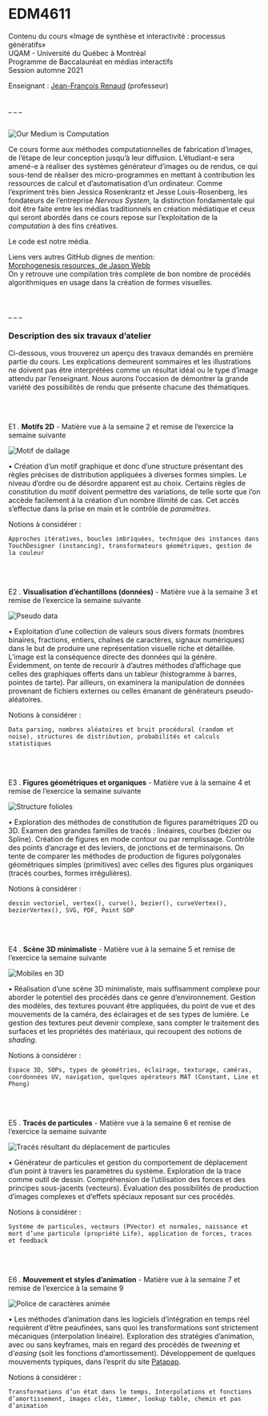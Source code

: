 EDM4611
=======

Contenu du cours «Image de synthèse et interactivité : processus génératifs»<br>
UQAM - Université du Québec à Montréal<br>
Programme de Baccalauréat en médias interactifs<br>
Session automne 2021

Enseignant : <a href="mailto:renaud.jean-francois@uqam.ca">Jean-François Renaud</a> (professeur)

<br>
_ _ _

<br>
<br>

![Our Medium is Computation](https://dl.dropboxusercontent.com/s/hsvcnobh727vwki/medium_is_computation.jpg
"Citation tirée d’une conférence donnée par Jessica Rosenkrantz")

Ce cours forme aux méthodes computationnelles de fabrication d’images, de l’étape de leur conception jusqu’à leur diffusion. L’étudiant-e sera amené-e à réaliser des systèmes générateur d’images ou de rendus, ce qui sous-tend de réaliser des micro-programmes en mettant à contribution les ressources de calcul et d’automatisation d’un ordinateur. Comme l’expriment très bien Jessica Rosenkrantz et Jesse Louis-Rosenberg, les fondateurs de l’entreprise <i>Nervous System</i>, la distinction fondamentale qui doit être faite entre les médias traditionnels en création médiatique et ceux qui seront abordés dans ce cours repose sur l’exploitation de la <i>computation</i> à des fins créatives.

Le code est notre média.

Liens vers autres GitHub dignes de mention:<br>
[Morphogenesis resources, de Jason Webb](https://github.com/jasonwebb/morphogenesis-resources)<br>
On y retrouve une compilation très complète de bon nombre de procédés algorithmiques en usage dans la création de formes visuelles.

<br>
<br>
_ _ _

### Description des six travaux d’atelier
Ci-dessous, vous trouverez un aperçu des travaux demandés en première partie du cours. Les explications demeurent sommaires et les illustrations ne doivent pas être interprétées comme un résultat idéal ou le type d’image attendu par l’enseignant. Nous aurons l’occasion de démontrer la grande variété des possibilités de rendu que présente chacune des thématiques.

<br>
<br>

E1 . **Motifs 2D** - Matière vue à la semaine 2 et remise de l’exercice la semaine suivante

![Motif de dallage](https://dl.dropboxusercontent.com/s/nm8jseaghx0yd1y/motif_dallage.jpg
"Construction d’un motif 2D, avec illusion 3D")

• Création d’un motif graphique et donc d’une structure présentant des règles précises de distribution appliquées à diverses formes simples. Le niveau d’ordre ou de désordre apparent est au choix. Certains règles de constitution du motif doivent permettre des variations, de telle sorte que l’on accède facilement à la création d’un nombre illimité de cas. Cet accès s’effectue dans la prise en main et le contrôle de <i>paramètres</i>.

Notions à considérer :

`Approches itératives, boucles imbriquées, technique des instances dans TouchDesigner (instancing), transformateurs géométriques, gestion de la couleur`

<br>
<br>

E2 . **Visualisation d’échantillons (données)** - Matière vue à la semaine 3 et remise de l’exercice la semaine suivante

![Pseudo data](https://dl.dropboxusercontent.com/s/fptnedrfzjh9myh/pseudo_data.jpg
"Visualisation de données aléatoires")

• Exploitation d’une collection de valeurs sous divers formats (nombres binaires, fractions, entiers, chaînes de caractères, signaux numériques) dans le but de produire une représentation visuelle riche et détaillée. L’image est la conséquence directe des données qui la génère. Évidemment, on tente de recourir à d’autres méthodes d’affichage que celles des graphiques offerts dans un tableur (histogramme à barres, pointes de tarte). Par ailleurs, on examinera la manipulation de données provenant de fichiers externes ou celles émanant de générateurs pseudo-aléatoires.

Notions à considérer :

`Data parsing, nombres aléatoires et bruit procédural (random et noise), structures de distribution, probabilités et calculs statistiques`

<br>
<br>

E3 . **Figures géométriques et organiques** - Matière vue à la semaine 4 et remise de l’exercice la semaine suivante

![Structure folioles](https://dl.dropboxusercontent.com/s/967i1011w1vv3e4/folioles.jpg
"Structuration des folioles d’une feuille")

• Exploration des méthodes de constitution de figures paramétriques 2D ou 3D. Examen des grandes familles de tracés : linéaires, courbes (bézier ou Spline). Création de figures en mode contour ou par remplissage. Contrôle des points d’ancrage et des leviers, de jonctions et de terminaisons. On tente de comparer les méthodes de production de figures polygonales géométriques simples (primitives) avec celles des figures plus organiques (tracés courbes, formes irrégulières).

Notions à considérer :

`dessin vectoriel, vertex(), curve(), bezier(), curveVertex(), bezierVertex(), SVG, PDF, Point SOP`

<br>
<br>

E4 . **Scène 3D minimaliste** - Matière vue à la semaine 5 et remise de l’exercice la semaine suivante

![Mobiles en 3D](https://dl.dropboxusercontent.com/s/xjuftbmvajy3wcn/objet_3d.jpg
"Mobiles suspendus")

• Réalisation d’une scène 3D minimaliste, mais suffisamment complexe pour aborder le potentiel des procédés dans ce genre d’environnement. Gestion des modèles, des textures pouvant être appliquées, du point de vue et des mouvements de la caméra, des éclairages et de ses types de lumière. Le gestion des textures peut devenir complexe, sans compter le traitement des surfaces et les propriétés des matériaux, qui recoupent des notions de <i>shading</i>.

Notions à considérer :

`Espace 3D, SOPs, types de géométries, éclairage, texturage, caméras, coordonnées UV, navigation, quelques opérateurs MAT (Constant, Line et Phong)`

<br>
<br>

E5 . **Tracés de particules** - Matière vue à la semaine 6 et remise de l’exercice la semaine suivante

![Tracés résultant du déplacement de particules](https://dl.dropboxusercontent.com/s/56f5y9ergm3cwhe/traces_particules.jpg
"Système de particules")

• Générateur de particules et gestion du comportement de déplacement d’un point à travers les paramètres du système. Exploration de la trace comme outil de dessin. Compréhension de l’utilisation des forces et des principes sous-jacents (vecteurs). Évaluation des possibilités de production d’images complexes et d‘effets spéciaux reposant sur ces procédés.

Notions à considérer :

`Système de particules, vecteurs (PVector) et normales, naissance et mort d’une particule (propriété Life), application de forces, traces et feedback`

<br>
<br>

E6 . **Mouvement et styles d’animation** - Matière vue à la semaine 7 et remise de l’exercice à la semaine 9

![Police de caractères animée](https://dl.dropboxusercontent.com/s/4t3zu7ojzf265fc/animation_typo.jpg
"Animation typographique")

• Les méthodes d’animation dans les logiciels d’intégration en temps réel requièrent d’être peaufinées, sans quoi les transformations sont strictement mécaniques (interpolation linéaire). Exploration des stratégies d’animation, avec ou sans keyframes, mais en regard des procédés de <i>tweening</i> et d’<i>easing</i> (soit les fonctions d’amortissement). Développement de quelques mouvements typiques, dans l‘esprit du site [Patapap](https://patatap.com/).

Notions à considérer :

`Transformations d’un état dans le temps, Interpolations et fonctions d’amortissement, images clés, timmer, lookup table, chemin et pas d’animation`

<br>
<br>
